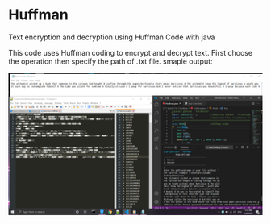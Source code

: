 # Huffman
Text encryption and decryption using Huffman Code with java

This code uses Huffman coding to encrypt and decrypt text. First choose the operation then specify the path of .txt file. smaple output:

![alt](https://github.com/pard1s/Huffman/blob/main/sample%20output.png)
